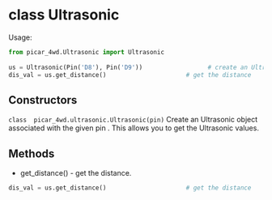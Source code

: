 # class Ultrasonic 
Usage:
```python
from picar_4wd.Ultrasonic import Ultrasonic
                     
us = Ultrasonic(Pin('D8'), Pin('D9'))                  # create an Ultrasonic object from the given pin
dis_val = us.get_distance()                      # get the distance
```
## Constructors
```class  picar_4wd.ultrasonic.Ultrasonic(pin)```
Create an Ultrasonic object associated with the given pin . This allows you to get the Ultrasonic values.

## Methods
- get_distance() - get the distance.
```python
dis_val = us.get_distance()                      # get the distance
```